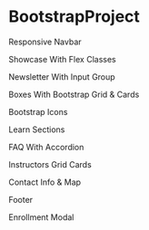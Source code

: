 # BootstrapProject

Responsive Navbar

Showcase With Flex Classes

Newsletter With Input Group

Boxes With Bootstrap Grid & Cards

Bootstrap Icons

Learn Sections

FAQ With Accordion

Instructors Grid Cards

Contact Info & Map

Footer

Enrollment Modal
